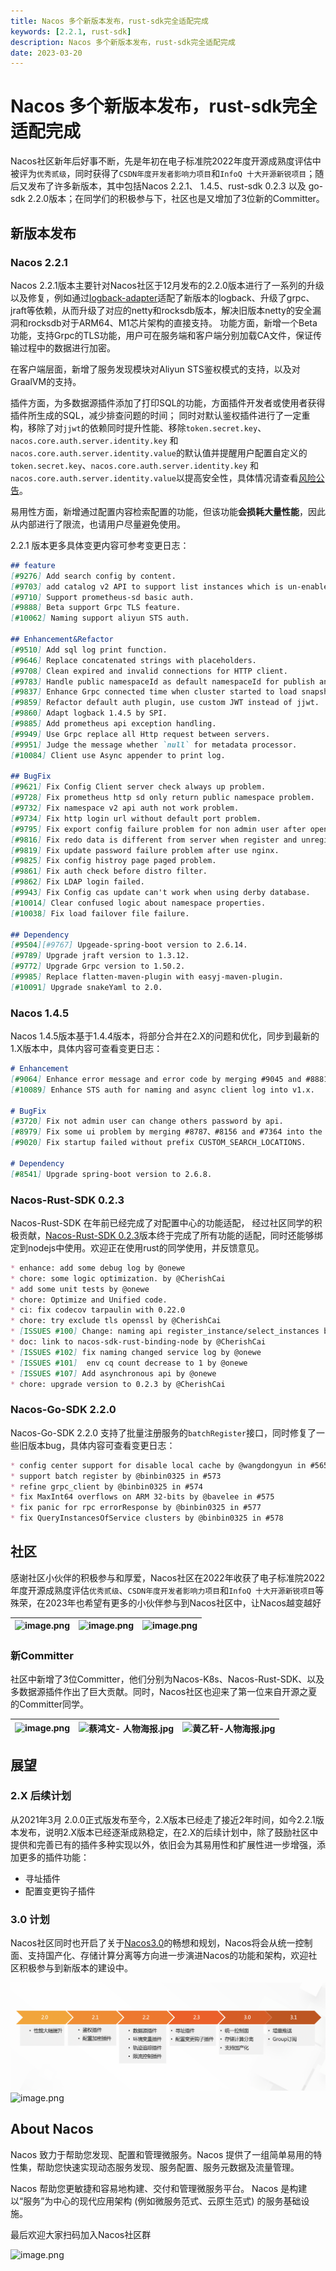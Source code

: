 ```yaml
---
title: Nacos 多个新版本发布，rust-sdk完全适配完成
keywords: [2.2.1, rust-sdk]
description: Nacos 多个新版本发布，rust-sdk完全适配完成
date: 2023-03-20
---
```

# Nacos 多个新版本发布，rust-sdk完全适配完成

Nacos社区新年后好事不断，先是年初在电子标准院2022年度开源成熟度评估中被评为`优秀贰级`，同时获得了`CSDN年度开发者影响力项目`和`InfoQ 十大开源新锐项目`；随后又发布了许多新版本，其中包括Nacos 2.2.1、 1.4.5、rust-sdk 0.2.3 以及 go-sdk 2.2.0版本；在同学们的积极参与下，社区也是又增加了3位新的Committer。

## 新版本发布
### Nacos 2.2.1

Nacos 2.2.1版本主要针对Nacos社区于12月发布的2.2.0版本进行了一系列的升级以及修复，例如通过[logback-adapter](https://github.com/nacos-group/logback-adapter)适配了新版本的logback、升级了grpc、jraft等依赖，从而升级了对应的netty和rocksdb版本，解决旧版本netty的安全漏洞和rocksdb对于ARM64、M1芯片架构的直接支持。
功能方面，新增一个Beta功能，支持Grpc的TLS功能，用户可在服务端和客户端分别加载CA文件，保证传输过程中的数据进行加密。

在客户端层面，新增了服务发现模块对Aliyun STS鉴权模式的支持，以及对GraalVM的支持。

插件方面，为多数据源插件添加了打印SQL的功能，方面插件开发者或使用者获得插件所生成的SQL，减少排查问题的时间；
同时对默认鉴权插件进行了一定重构，移除了对`jjwt`的依赖同时提升性能、移除`token.secret.key`、`nacos.core.auth.server.identity.key` 和 `nacos.core.auth.server.identity.value`的默认值并提醒用户配置自定义的`token.secret.key`、`nacos.core.auth.server.identity.key` 和 `nacos.core.auth.server.identity.value`以提高安全性，具体情况请查看[风险公告](https://nacos.io/zh-cn/blog/announcement-token-secret-key.html)。

易用性方面，新增通过配置内容检索配置的功能，但该功能**会损耗大量性能**，因此从内部进行了限流，也请用户尽量避免使用。

2.2.1 版本更多具体变更内容可参考变更日志：

```markdown
## feature
[#9276] Add search config by content.
[#9703] add catalog v2 API to support list instances which is un-enabled.
[#9710] Support prometheus-sd basic auth.
[#9888] Beta support Grpc TLS feature.
[#10062] Naming support aliyun STS auth.

## Enhancement&Refactor
[#9510] Add sql log print function.
[#9646] Replace concatenated strings with placeholders.
[#9708] Clean expired and invalid connections for HTTP client.
[#9783] Handle public namespaceId as default namespaceId for publish and query config for V2 http api.
[#9837] Enhance Grpc connected time when cluster started to load snapshot quickly.
[#9859] Refactor default auth plugin, use custom JWT instead of jjwt.
[#9860] Adapt logback 1.4.5 by SPI.
[#9885] Add prometheus api exception handling.
[#9949] Use Grpc replace all Http request between servers.
[#9951] Judge the message whether `null` for metadata processor.
[#10084] Client use Async appender to print log.

## BugFix
[#9621] Fix Config Client server check always up problem.
[#9728] Fix prometheus http sd only return public namespace problem.
[#9732] Fix namespace v2 api auth not work problem.
[#9734] Fix http login url without default port problem.
[#9795] Fix export config failure problem for non admin user after opening auth.
[#9816] Fix redo data is different from server when register and unregister service with concurrency.
[#9819] Fix update password failure problem after use nginx.
[#9825] Fix config histroy page paged problem.
[#9861] Fix auth check before distro filter.
[#9862] Fix LDAP login failed.
[#9943] Fix Config cas update can't work when using derby database.
[#10014] Clear confused logic about namespace properties.
[#10038] Fix load failover file failure.

## Dependency
[#9504][#9767] Upgeade-spring-boot version to 2.6.14.
[#9789] Upgrade jraft version to 1.3.12.
[#9772] Upgrade Grpc version to 1.50.2.
[#9985] Replace flatten-maven-plugin with easyj-maven-plugin.
[#10091] Upgrade snakeYaml to 2.0.
```
### Nacos 1.4.5

Nacos 1.4.5版本基于1.4.4版本，将部分合并在2.X的问题和优化，同步到最新的1.X版本中，具体内容可查看变更日志：

```markdown
# Enhancement
[#9064] Enhance error message and error code by merging #9045 and #8881 into v1.x.
[#10089] Enhance STS auth for naming and async client log into v1.x.

# BugFix
[#3720] Fix not admin user can change others password by api.
[#8979] Fix some ui problem by merging #8787、#8156 and #7364 into the v1.
[#9020] Fix startup failed without prefix CUSTOM_SEARCH_LOCATIONS.

# Dependency
[#8541] Upgrade spring-boot version to 2.6.8.
```

### Nacos-Rust-SDK 0.2.3

Nacos-Rust-SDK 在年前已经完成了对配置中心的功能适配， 经过社区同学的积极贡献，[Nacos-Rust-SDK 0.2.3](https://github.com/nacos-group/nacos-sdk-rust/releases/tag/v0.2.3)版本终于完成了所有功能的适配，同时还能够绑定到nodejs中使用。欢迎正在使用rust的同学使用，并反馈意见。

```markdown
* enhance: add some debug log by @onewe
* chore: some logic optimization. by @CherishCai
* add some unit tests by @onewe
* chore: Optimize and Unified code.
* ci: fix codecov tarpaulin with 0.22.0
* chore: try exclude tls openssl by @CherishCai
* [ISSUES #100] Change: naming api register_instance/select_instances by @onewe
* doc: link to nacos-sdk-rust-binding-node by @CherishCai
* [ISSUES #102] fix naming changed service log by @onewe
* [ISSUES #101]  env cq count decrease to 1 by @onewe
* [ISSUES #107] Add asynchronous api by @onewe
* chore: upgrade version to 0.2.3 by @CherishCai
```

### Nacos-Go-SDK 2.2.0

Nacos-Go-SDK 2.2.0 支持了批量注册服务的`batchRegister`接口，同时修复了一些旧版本bug，具体内容可查看变更日志：

```markdown
* config center support for disable local cache by @wangdongyun in #565
* support batch register by @binbin0325 in #573
* refine grpc_client by @binbin0325 in #574
* fix MaxInt64 overflows on ARM 32-bits by @bavelee in #575
* fix panic for rpc errorResponse by @binbin0325 in #577
* fix QueryInstancesOfService clusters by @binbin0325 in #578
```

## 社区
感谢社区小伙伴的积极参与和厚爱，Nacos社区在2022年收获了电子标准院2022年度开源成熟度评估`优秀贰级`、`CSDN年度开发者影响力项目`和`InfoQ 十大开源新锐项目`等殊荣，在2023年也希望有更多的小伙伴参与到Nacos社区中，让Nacos越变越好

| ![image.png](https://cdn.nlark.com/yuque/0/2023/png/1577777/1679042599739-e7841f31-4f74-427c-a6b1-15100019212b.png#averageHue=%23b8b5ae&clientId=ue18ba04c-3f94-4&from=paste&height=640&id=u5c52e5b6&name=image.png&originHeight=1280&originWidth=960&originalType=binary&ratio=2&rotation=0&showTitle=false&size=1848649&status=done&style=none&taskId=u85c6ed43-3b8b-4c06-bf69-f6002f5df35&title=&width=480) | ![image.png](https://cdn.nlark.com/yuque/0/2023/png/1577777/1679042600206-e0890689-ef18-4dd4-95b6-c3d84375d5d0.png#averageHue=%238088b2&clientId=ue18ba04c-3f94-4&from=paste&height=640&id=ubb66c1c4&name=image.png&originHeight=1280&originWidth=960&originalType=binary&ratio=2&rotation=0&showTitle=false&size=2119680&status=done&style=none&taskId=u83afbd7b-d79b-47c9-b23f-79921c8cb8a&title=&width=480) | ![image.png](https://cdn.nlark.com/yuque/0/2023/png/1577777/1679042599053-6d168221-bc17-4d88-bfde-bf69375783f8.png#averageHue=%23908a7e&clientId=ue18ba04c-3f94-4&from=paste&height=640&id=uf2bd9bae&name=image.png&originHeight=1280&originWidth=960&originalType=binary&ratio=2&rotation=0&showTitle=false&size=1304756&status=done&style=none&taskId=u9421b95d-37ea-46f2-a439-790f5893431&title=&width=480) |
| --- | --- | --- |

### 新Committer
社区中新增了3位Committer，他们分别为Nacos-K8s、Nacos-Rust-SDK、以及多数据源插件作出了巨大贡献。同时，Nacos社区也迎来了第一位来自开源之夏的Committer同学。

| ![image.png](https://cdn.nlark.com/yuque/0/2023/png/1577777/1679042674946-33a8223a-0d8b-4672-813a-322ecf4eb5f8.png#averageHue=%23accae6&clientId=ue18ba04c-3f94-4&from=paste&height=1130&id=ubdd03bac&name=image.png&originHeight=2260&originWidth=1500&originalType=binary&ratio=2&rotation=0&showTitle=false&size=3916282&status=done&style=none&taskId=u476b8ac5-e0eb-482b-bcd4-cd7a3255abb&title=&width=750) | ![蔡鸿文- 人物海报.jpg](https://cdn.nlark.com/yuque/0/2023/jpeg/1577777/1679042628935-5dd6dc8f-6a49-495c-89dc-cc8e9501f8e8.jpeg#averageHue=%23a1cae8&clientId=ue18ba04c-3f94-4&from=paste&height=1130&id=udfc8027f&name=%E8%94%A1%E9%B8%BF%E6%96%87-%20%E4%BA%BA%E7%89%A9%E6%B5%B7%E6%8A%A5.jpg&originHeight=2260&originWidth=1500&originalType=binary&ratio=2&rotation=0&showTitle=false&size=2541050&status=done&style=none&taskId=ud5808db0-3ff5-4d00-a136-300aae3292a&title=&width=750) | ![黄乙轩-人物海报.jpg](https://cdn.nlark.com/yuque/0/2023/jpeg/1577777/1679042632980-5d760b63-97b7-4197-aba9-ec37542270c3.jpeg#averageHue=%239ec8e9&clientId=ue18ba04c-3f94-4&from=paste&height=1130&id=uc26a01a1&name=%E9%BB%84%E4%B9%99%E8%BD%A9-%E4%BA%BA%E7%89%A9%E6%B5%B7%E6%8A%A5.jpg&originHeight=2260&originWidth=1500&originalType=binary&ratio=2&rotation=0&showTitle=false&size=2403876&status=done&style=none&taskId=uf56dc19e-f032-4192-ada9-70722bd91d9&title=&width=750) |
| --- | --- | --- |

## 展望
### 2.X 后续计划
从2021年3月 2.0.0正式版发布至今，2.X版本已经走了接近2年时间，如今2.2.1版本发布，说明2.X版本已经逐渐成熟稳定，在2.X的后续计划中，除了鼓励社区中提供和完善已有的插件多种实现以外，依旧会为其易用性和扩展性进一步增强，添加更多的插件功能：

- 寻址插件
- 配置变更钩子插件

### 3.0 计划
Nacos社区同时也开启了关于[Nacos3.0](https://mp.weixin.qq.com/s/8UwwD_WxSJINP8Qr_1wogg)的畅想和规划，Nacos将会从统一控制面、支持国产化、存储计算分离等方向进一步演进Nacos的功能和架构，欢迎社区积极参与到新版本的建设中。

![image.png](/img/blog/2_2_0-release/220-roadmap.png)
![image.png](https://cdn.nlark.com/yuque/0/2022/png/1577777/1660125280551-a2e881fe-d25e-4ebb-a28f-8e56683deef1.png#clientId=uf10cb19a-105c-4&crop=0&crop=0&crop=1&crop=1&from=url&id=Z9to1&margin=%5Bobject%20Object%5D&name=image.png&originHeight=794&originWidth=1650&originalType=binary&ratio=1&rotation=0&showTitle=false&size=185821&status=done&style=none&taskId=u63849e10-1dae-45cb-b559-04d106ebe86&title=#crop=0&crop=0&crop=1&crop=1&id=rUihF&originHeight=794&originWidth=1650&originalType=binary&ratio=1&rotation=0&showTitle=false&status=done&style=none&title=)

## About Nacos
Nacos 致力于帮助您发现、配置和管理微服务。Nacos 提供了一组简单易用的特性集，帮助您快速实现动态服务发现、服务配置、服务元数据及流量管理。

Nacos 帮助您更敏捷和容易地构建、交付和管理微服务平台。 Nacos 是构建以“服务”为中心的现代应用架构 (例如微服务范式、云原生范式) 的服务基础设施。

最后欢迎大家扫码加入Nacos社区群

![image.png](https://cdn.nlark.com/yuque/0/2023/png/1577777/1679276899363-83081d59-67c6-4501-9cf8-0d84ba7c6d7e.png#averageHue=%23c1c2c2&clientId=u9dfeac18-3281-4&from=paste&height=551&id=ubcf45e51&name=image.png&originHeight=1102&originWidth=854&originalType=binary&ratio=2&rotation=0&showTitle=false&size=155261&status=done&style=none&taskId=ud6bea1fe-b003-441b-a810-84435d2aeff&title=&width=427)
